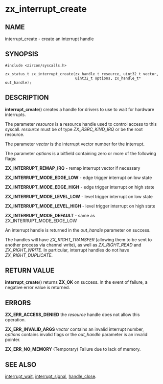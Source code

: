 # zx_interrupt_create

## NAME

interrupt_create - create an interrupt handle

## SYNOPSIS

```
#include <zircon/syscalls.h>

zx_status_t zx_interrupt_create(zx_handle_t resource, uint32_t vector,
                                uint32_t options, zx_handle_t* out_handle);

```

## DESCRIPTION

**interrupt_create**() creates a handle for drivers to use to wait for
hardware interrupts.

The parameter *resource* is a resource handle used to control access to this
syscall. *resource* must be of type *ZX_RSRC_KIND_IRQ* or be the root resource.

The parameter *vector* is the interrupt vector number for the interrupt.

The parameter *options* is a bitfield containing zero or more of the following flags:

**ZX_INTERRUPT_REMAP_IRQ** - remap interrupt vector if necessary

**ZX_INTERRUPT_MODE_EDGE_LOW** - edge trigger interrupt on low state

**ZX_INTERRUPT_MODE_EDGE_HIGH** - edge trigger interrupt on high state

**ZX_INTERRUPT_MODE_LEVEL_LOW** - level trigger interrupt on low state

**ZX_INTERRUPT_MODE_LEVEL_HIGH** - level trigger interrupt on high state

**ZX_INTERRUPT_MODE_DEFAULT** - same as ZX_INTERRUPT_MODE_EDGE_LOW

An interrupt handle is returned in the *out_handle* parameter on success.

The handles will have *ZX_RIGHT_TRANSFER* (allowing them to be sent
to another process via channel write), as well as *ZX_RIGHT_READ* and *ZX_RIGHT_WRITE*.
In particular, interrupt handles do not have *ZX_RIGHT_DUPLICATE*.

## RETURN VALUE

**interrupt_create**() returns **ZX_OK** on success. In the event
of failure, a negative error value is returned.

## ERRORS

**ZX_ERR_ACCESS_DENIED** the *resource* handle does not allow this operation.

**ZX_ERR_INVALID_ARGS**  *vector* contains an invalid interrupt number,
*options* contains invalid flags or the *out_handle* parameter is an invalid pointer.

**ZX_ERR_NO_MEMORY**  (Temporary) Failure due to lack of memory.

## SEE ALSO

[interrupt_wait](interrupt_wait.md),
[interrupt_signal](interrupt_signal.md),
[handle_close](handle_close.md).
